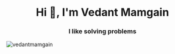 <h1 align="center">Hi 👋, I'm Vedant Mamgain</h1>
<h3 align="center">I like solving problems</h3>
<p align="left"> <img src="https://komarev.com/ghpvc/?username=vedantmamgain" alt="vedantmamgain" /> </p>


